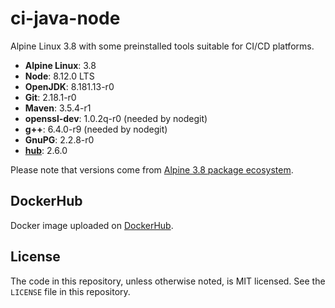 # ci-java-node
Alpine Linux 3.8 with some preinstalled tools suitable for CI/CD platforms.

* **Alpine Linux**: 3.8
* **Node**: 8.12.0 LTS
* **OpenJDK**: 8.181.13-r0
* **Git**: 2.18.1-r0
* **Maven**: 3.5.4-r1
* **openssl-dev**: 1.0.2q-r0 (needed by nodegit)
* **g++**: 6.4.0-r9 (needed by nodegit)
* **GnuPG**: 2.2.8-r0
* **[hub](https://hub.github.com/)**: 2.6.0

Please note that versions come from [Alpine 3.8 package ecosystem](https://pkgs.alpinelinux.org/packages?branch=v3.8).

## DockerHub
Docker image uploaded on [DockerHub](https://hub.docker.com/r/daniloarcidiacono/ci-java-node/).

## License
The code in this repository, unless otherwise noted, is MIT licensed. See the `LICENSE` file in this repository.

